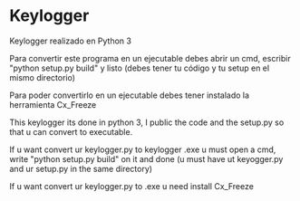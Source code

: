 # Keylogger
Keylogger realizado en Python 3

Para convertir este programa en un ejecutable debes abrir un cmd, escribir "python setup.py build" y listo (debes tener tu código y tu setup en el mismo directorio)

Para poder convertirlo en un ejecutable debes tener instalado la herramienta Cx_Freeze

This keylogger its done in python 3, I public the code and the setup.py so that u can convert to executable.

If u want convert ur keylogger.py to keylogger .exe u must open a cmd, write "python setup.py build" on it and done (u must have ut keyogger.py and ur setup.py in the same directory)

If u want convert ur keylogger.py to .exe u need install Cx_Freeze
